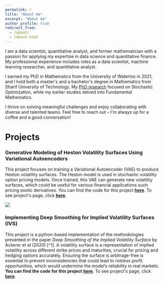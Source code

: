 ```yaml
---
permalink: /
title: "About me"
excerpt: "About me"
author_profile: true
redirect_from: 
  - /about/
  - /about.html
---
```

I am a data scientist, quantitative analyst, and former mathematician with a passion for applying my expertise in data science and quantitative finance. My professional experience includes roles as a data scientist, machine learning researcher, and quantitative analyst.

I earned my PhD in Mathematics from the University of Waterloo in 2021, and I hold both a master's and a bachelor's degree in Mathematics from Sharif University of Technology. My [PhD research](https://uwspace.uwaterloo.ca/handle/10012/16872) focused on Stochastic Optimization, while my earlier studies delved into Fundamental Mathematics.

I thrive on solving meaningful challenges and enjoy collaborating with diverse and talented teams. Feel free to reach out – I'm always up for a coffee and a good conversation!

# Projects 

### Generative Modeling of Heston Volatility Surfaces Using Variational Autoencoders

This project focuses on training a Variational Autoencoder (VAE) to produce Heston volatility surfaces. The Heston model is used in stochastic volatility option pricing models. Once trained, this VAE can generate new volatility surfaces, which could be useful for various financial applications such pricing exotic derivatives. You can find the code for this project [**here**](https://github.com/sinabaghal/VariationalAutoEncoderforHeston). To see project's page, click [**here**](https://sinabaghal.github.io/vae4heston/).

![](http://sinabaghal.github.io/images/part1.gif)


### Implementing Deep Smoothing for Implied Volatility Surfaces (IVS)

This project is a python-based implementation of the methodologies presented in the paper *Deep Smoothing of the Implied Volatility Surface* by Ackerer et al (2020) [^1].  A volatility surface is a representation of implied volatility across different strike prices and maturities, crucial for pricing and hedging options accurately. Ensuring the surface is arbitrage-free is essential to prevent inconsistencies that could lead to riskless profit opportunities, which would undermine the model’s reliability in real markets. **You can find the code for this project** [**here**](https://github.com/sinabaghal/deepsmoothigIVS). To see project's page, click [**here**](https://sinabaghal.github.io/deepsmoothing/).

